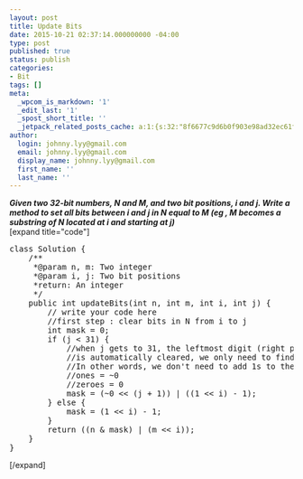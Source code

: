 ```yaml
---
layout: post
title: Update Bits
date: 2015-10-21 02:37:14.000000000 -04:00
type: post
published: true
status: publish
categories:
- Bit
tags: []
meta:
  _wpcom_is_markdown: '1'
  _edit_last: '1'
  _spost_short_title: ''
  _jetpack_related_posts_cache: a:1:{s:32:"8f6677c9d6b0f903e98ad32ec61f8deb";a:2:{s:7:"expires";i:1464577404;s:7:"payload";a:3:{i:0;a:1:{s:2:"id";i:45;}i:1;a:1:{s:2:"id";i:1047;}i:2;a:1:{s:2:"id";i:384;}}}}
author:
  login: johnny.lyy@gmail.com
  email: johnny.lyy@gmail.com
  display_name: johnny.lyy@gmail.com
  first_name: ''
  last_name: ''
---
```

<p><strong><em>Given two 32-bit numbers, N and M, and two bit positions, i and j. Write a method to set all bits between i and j in N equal to M (eg , M becomes a substring of N located at i and starting at j)</em></strong><br />
[expand title="code"]</p>
<pre>
class Solution {
    /**
     *@param n, m: Two integer
     *@param i, j: Two bit positions
     *return: An integer
     */
    public int updateBits(int n, int m, int i, int j) {
        // write your code here
        //first step : clear bits in N from i to j
        int mask = 0;
        if (j < 31) {
            //when j gets to 31, the leftmost digit (right part starts from 0)
            //is automatically cleared, we only need to find right portion
            //In other words, we don't need to add 1s to the left part
            //ones = ~0 
            //zeroes = 0
            mask = (~0 << (j + 1)) | ((1 << i) - 1);
        } else {
            mask = (1 << i) - 1;
        }
        return ((n & mask) | (m << i));
    }
}
</pre>
<p>[/expand]</p>
